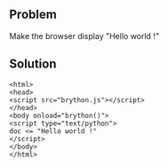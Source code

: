 Problem
-------

Make the browser display "Hello world !"


Solution
--------

    <html>
    <head>
    <script src="brython.js"></script>
    </head>
    <body onload="brython()">
    <script type="text/python">
    doc <= "Hello world !"
    </script>
    </body>
    </html>
